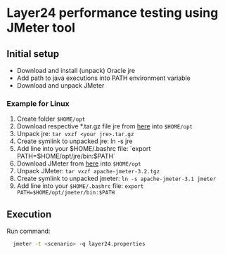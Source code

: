 # Layer24 performance testing using JMeter tool

## Initial setup ##
- Download and install (unpack) Oracle jre
- Add path to java executions into PATH environment variable
- Download and unpack JMeter

### Example for Linux ###

1. Create folder `$HOME/opt`
1. Download respective *.tar.gz file jre from [here](http://www.oracle.com/technetwork/java/javase/downloads/jre8-downloads-2133155.html) into `$HOME/opt`
1. Unpack jre: `tar vxzf <your jre>.tar.gz`
1. Create symlink to unpacked jre: ln -s <your jre> jre
1. Add line into your $HOME/.bashrc file: `export PATH=$HOME/opt/jre/bin:$PATH`
1. Download JMeter from [here](http://apache.cp.if.ua//jmeter/binaries/apache-jmeter-3.2.tgz) into `$HOME/opt`
1. Unpack JMeter: `tar vxzf apache-jmeter-3.2.tgz`
1. Create symlink to unpacked jmeter: `ln -s apache-jmeter-3.1 jmeter`
1. Add line into your `$HOME/.bashrc` file: `export PATH=$HOME/opt/jmeter/bin:$PATH`

## Execution ##

Run command:
```bash
  jmeter -t <scenario> -q layer24.properties
```
